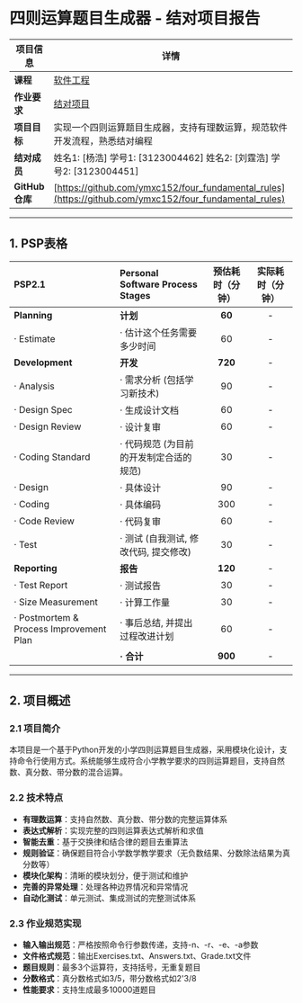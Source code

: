 # 四则运算题目生成器 - 结对项目报告

| 项目信息 | 详情 |
|---------|------|
| **课程** | [软件工程](https://edu.cnblogs.com/campus/gdgy/Class34Grade23ComputerScience?filter=homework) |
| **作业要求** | [结对项目](https://edu.cnblogs.com/campus/gdgy/Class34Grade23ComputerScience/homework/13479) |
| **项目目标** | 实现一个四则运算题目生成器，支持有理数运算，规范软件开发流程，熟悉结对编程 |
| **结对成员** | 姓名1: [杨浩] 学号1: [3123004462] 姓名2: [刘霆浩] 学号2: [3123004451] |
| **GitHub仓库** | [https://github.com/ymxc152/four_fundamental_rules](https://github.com/ymxc152/four_fundamental_rules) |

---

## 1. PSP表格

| PSP2.1 | Personal Software Process Stages | 预估耗时（分钟） | 实际耗时（分钟） |
|:---|:---|:---:|:---:|
| **Planning** | **计划** | **60** | - |
| · Estimate | · 估计这个任务需要多少时间 | 60 | - |
| **Development** | **开发** | **720** | - |
| · Analysis | · 需求分析 (包括学习新技术) | 90 | - |
| · Design Spec | · 生成设计文档 | 60 | - |
| · Design Review | · 设计复审 | 60 | - |
| · Coding Standard | · 代码规范 (为目前的开发制定合适的规范) | 30 | - |
| · Design | · 具体设计 | 90 | - |
| · Coding | · 具体编码 | 300 | - |
| · Code Review | · 代码复审 | 60 | - |
| · Test | · 测试 (自我测试, 修改代码, 提交修改) | 30 | - |
| **Reporting** | **报告** | **120** | - |
| · Test Report | · 测试报告 | 30 | - |
| · Size Measurement | · 计算工作量 | 30 | - |
| · Postmortem & Process Improvement Plan | · 事后总结, 并提出过程改进计划 | 60 | - |
| | **· 合计** | **900** | - |

---

## 2. 项目概述

### 2.1 项目简介
本项目是一个基于Python开发的小学四则运算题目生成器，采用模块化设计，支持命令行使用方式。系统能够生成符合小学教学要求的四则运算题目，支持自然数、真分数、带分数的混合运算。

### 2.2 技术特点
- **有理数运算**：支持自然数、真分数、带分数的完整运算体系
- **表达式解析**：实现完整的四则运算表达式解析和求值
- **智能去重**：基于交换律和结合律的题目去重算法
- **规则验证**：确保题目符合小学数学教学要求（无负数结果、分数除法结果为真分数等）
- **模块化架构**：清晰的模块划分，便于测试和维护
- **完善的异常处理**：处理各种边界情况和异常情况
- **自动化测试**：单元测试、集成测试的完整测试体系

### 2.3 作业规范实现
- **输入输出规范**：严格按照命令行参数传递，支持-n、-r、-e、-a参数
- **文件格式规范**：输出Exercises.txt、Answers.txt、Grade.txt文件
- **题目规则**：最多3个运算符，支持括号，无重复题目
- **分数格式**：真分数格式如3/5，带分数格式如2'3/8
- **性能要求**：支持生成最多10000道题目
